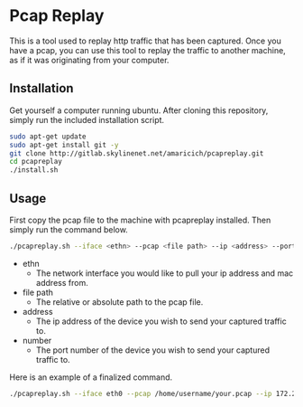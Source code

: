 # Pcap Replay

This is a tool used to replay http traffic that has been captured. Once you have
a pcap, you can use this tool to replay the traffic to another machine, as if
it was originating from your computer.

## Installation
Get yourself a computer running ubuntu. After cloning this repository, simply run
the included installation script.

```bash
sudo apt-get update
sudo apt-get install git -y
git clone http://gitlab.skylinenet.net/amaricich/pcapreplay.git
cd pcapreplay
./install.sh
```

## Usage
First copy the pcap file to the machine with pcapreplay installed. Then simply
run the command below.

```bash
./pcapreplay.sh --iface <ethn> --pcap <file path> --ip <address> --port <number>
```

 - ethn
   - The network interface you would like to pull your ip address and mac address from.
 - file path
   - The relative or absolute path to the pcap file.
 - address
   - The ip address of the device you wish to send your captured traffic to.
 - number
   - The port number of the device you wish to send your captured traffic to.

Here is an example of a finalized command.
```bash
./pcapreplay.sh --iface eth0 --pcap /home/username/your.pcap --ip 172.28.148.155 --port 80
```
